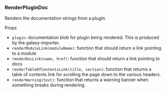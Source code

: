 ### RenderPluginDoc

Renders the documentation strings from a plugin.

Props

- `plugin`: documentation blob for plugin being rendered. This is produced by the galaxy-importer.
- `renderModuleLink(moduleName)`: function that should return a link pointing to a module
- `renderDocLink(name, href)`: function that should return a link pointing to docs
- `renderTableOfContentsLink(title, section)`: function that returns a table of contents link for scrolling the page down to the various headers.
- `renderWarning(text)`: function that returns a warning banner when something breaks during rendering.

